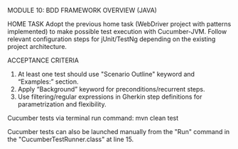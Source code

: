 MODULE 10: BDD FRAMEWORK OVERVIEW (JAVA)

HOME TASK
Adopt the previous home task (WebDriver project with patterns implemented) to make possible test execution with Cucumber-JVM. Follow relevant configuration steps for jUnit/TestNg depending on the existing project architecture.

ACCEPTANCE CRITERIA
1.	At least one test should use "Scenario Outline" keyword and “Examples:” section.
2.	Apply “Background” keyword for preconditions/recurrent steps.
3.	Use filtering/regular expressions in Gherkin step definitions for parametrization and flexibility.

Cucumber tests via terminal run command:
mvn clean test

Cucumber tests can also be launched manually from the "Run" command in the "CucumberTestRunner.class" at line 15.